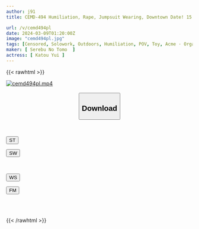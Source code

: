 ```yaml
---
author: j91
title: CEMD-494 Humiliation, Rape, Jumpsuit Wearing, Downtown Date! 15 Yui Kato

url: /v/cemd494pl
date: 2024-03-09T01:20:00Z
image: "cemd494pl.jpg"
tags: [Censored, Solowork, Outdoors, Humiliation, POV, Toy, Acme · Orgasm	]
maker: [ Serebu No Tomo  ]
actress: [ Katou Yui ]
---
```



{{< rawhtml >}}

<div class="video" data-videoid="dPQP3rm0DKT7la">
    <a href="javascript:;">
        <img src="/v/cemd494pl/cemd494pl.jpg" width="WIDTH" height="HEIGHT" alt="cemd494pl.mp4" loading="lazy">
    </a>
</div>

<script type="text/javascript" src="https://j91.asia/asset/on-demand-st.js"></script>

<br>
  <link rel="stylesheet" href="https://j91.asia/asset/bs5.css">
  
  <center>
  <button class="btn btn-primary" type="button" data-bs-toggle="collapse" data-bs-target=".multi-collapse" aria-expanded="false" aria-controls="multiCollapseExample1 multiCollapseExample2"><h2>Download</h2></button></center>
</p>
<div class="row">
  <div class="col">
    <div class="collapse multi-collapse" id="multiCollapseExample1">
      <div class="card card-body">
	      	      <br>
<div class="buttons">  
<p><a href="https://streamtape.to/v/dPQP3rm0DKT7la" target="_blank"><button class="btn-hover color-3"><i class="fa fa-download"></i> ST</button></a></p>
<p><a href="https://cdnwish.com/7gqcfr5kytgd" target="_blank"><button class="btn-hover color-2"><i class="fa fa-download"></i> SW</button></a></p></div>
    </div>
  </div>
</div>
  <div class="col">
    <div class="collapse multi-collapse" id="multiCollapseExample2">
      <div class="card card-body">
	      <br>
<div class="buttons">
<p><a href="https://wolfstream.tv/wqpvzgad1kql"><button class="btn-hover color-9"><i class="fa fa-download"></i> WS</button></a></p>
<p><a href="https://filemoon.sx/d/w4o6yeuciudg"><button class="btn-hover color-8"><i class="fa fa-download"></i> FM</button></a></p></div>
<br><br>
      </div>
    </div>
  </div>
</div>

{{< /rawhtml >}}